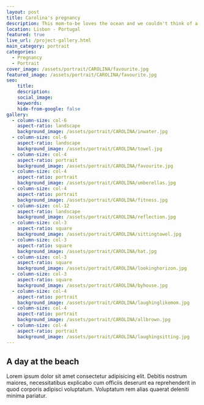 ```yaml
---
layout: post
title: Carolina's pregnancy
description: This mom-to-be loves the ocean and we couldn't think of a better place for the photoshoot
location: Lisbon - Portugal
featured: true
live_url: /project-gallery.html
main_category: portrait
categories:
  - Pregnancy
  - Portrait
cover_image: /assets/portrait/CAROLINA/favourite.jpg
featured_image: /assets/portrait/CAROLINA/favourite.jpg
seo:
    title:
    description:
    social_image:
    keywords:
    hide-from-google: false
gallery:
  - column-size: col-6
    aspect-ratio: landscape
    background_image: /assets/portrait/CAROLINA/inwater.jpg
  - column-size: col-6
    aspect-ratio: landscape
    background_image: /assets/portrait/CAROLINA/towel.jpg
  - column-size: col-4
    aspect-ratio: portrait
    background_image: /assets/portrait/CAROLINA/favourite.jpg
  - column-size: col-4
    aspect-ratio: portrait
    background_image: /assets/portrait/CAROLINA/umberellas.jpg
  - column-size: col-4
    aspect-ratio: portrait
    background_image: /assets/portrait/CAROLINA/fitness.jpg
  - column-size: col-12
    aspect-ratio: landscape
    background_image: /assets/portrait/CAROLINA/reflection.jpg
  - column-size: col-3
    aspect-ratio: square
    background_image: /assets/portrait/CAROLINA/sittingtowel.jpg
  - column-size: col-3
    aspect-ratio: square
    background_image: /assets/portrait/CAROLINA/hat.jpg
  - column-size: col-3
    aspect-ratio: square
    background_image: /assets/portrait/CAROLINA/lookinghorizon.jpg
  - column-size: col-3
    aspect-ratio: square
    background_image: /assets/portrait/CAROLINA/byhouse.jpg
  - column-size: col-4
    aspect-ratio: portrait
    background_image: /assets/portrait/CAROLINA/laughinglikemom.jpg
  - column-size: col-4
    aspect-ratio: portrait
    background_image: /assets/portrait/CAROLINA/allbrown.jpg
  - column-size: col-4
    aspect-ratio: portrait
    background_image: /assets/portrait/CAROLINA/laughingsitting.jpg
---
```



## A day at the beach

Lorem ipsum dolor sit amet consectetur adipisicing elit. Debitis nostrum maiores, necessitatibus explicabo cum officiis deserunt ea reprehenderit in quod corporis adipisci voluptatum. Voluptatum rem alias quaerat deleniti minima pariatur.

